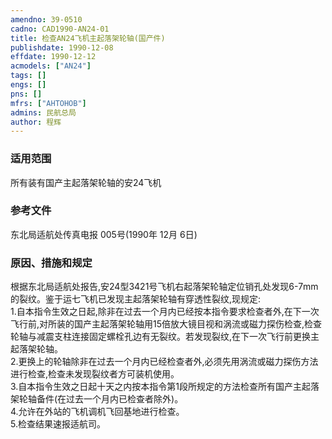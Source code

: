 ```yaml
---
amendno: 39-0510  
cadno: CAD1990-AN24-01  
title: 检查AN24飞机主起落架轮轴(国产件)  
publishdate: 1990-12-08  
effdate: 1990-12-12  
acmodels: ["AN24"]  
tags: []  
engs: []  
pns: []  
mfrs: ["AHTOHOB"]  
admins: 民航总局  
author: 程辉  
---
```

  
### 适用范围  
所有装有国产主起落架轮轴的安24飞机  
  
<!--more-->  
### 参考文件  
  东北局适航处传真电报 005号(1990年 12月 6日)  
  
### 原因、措施和规定  

  根据东北局适航处报告,安24型3421号飞机右起落架轮轴定位销孔处发现6-7mm的裂纹。鉴于运七飞机已发现主起落架轮轴有穿透性裂纹,现规定:  
  1.自本指令生效之日起,除非在过去一个月内已经按本指令要求检查者外,在下一次飞行前,对所装的国产主起落架轮轴用15倍放大镜目视和涡流或磁力探伤检查,检查轮轴与减震支柱连接固定螺栓孔边有无裂纹。若发现裂纹,在下一次飞行前更换主起落架轮轴。  
  2.更换上的轮轴除非在过去一个月内已经检查者外,必须先用涡流或磁力探伤方法进行检查,检查未发现裂纹者方可装机使用。  
  3.自本指令生效之日起十天之内按本指令第1段所规定的方法检查所有国产主起落架轮轴备件(在过去一个月内已检查者除外)。  
  4.允许在外站的飞机调机飞回基地进行检查。  
  5.检查结果速报适航司。  
  
